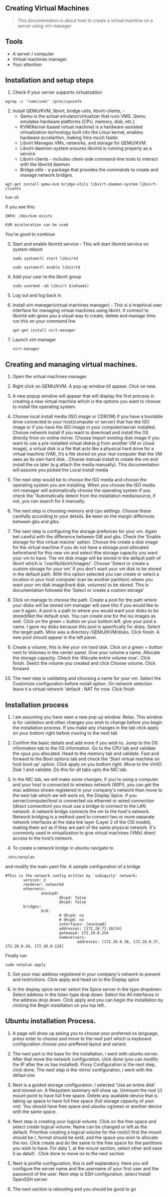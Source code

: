 ## Creating Virtual Machines 

> This documentation is about how to create a virtual machine on a server using virt-manager

## Tools

 - A server / computer
 - Virtual machines manager
 - Your attention

## Installation and setup steps
 1. Check if your server supports virtualization

  ```
  egrep -c '(vmx|svm)' /proc/cpuinfo
  ```

 2. Install QEMU/KVM, libvirt, bridge-utils, libvirt-clients,  -
     - Qemu is the actual emulator/virtualizer that runs VMS. Qemu emulates hardware platforms (CPU, memory, disk, etc.)
     -  KVM(Kernel-based virtual machine) is a hardware-assisted virtualization technology built into the Linux kernel, enables hardware accelartion, making Vms much faster. 
     - Libvirt	Manages VMs, networks, and storage for QEMU/KVM.
     - Libvirt-daemon-system ensures libvirtd is running properly as a service
     - Libvirt-clients - includes client-side command-line tools to interact with the libvirtd daemon
     - Bridge utils - a package that provides the commands to create and manage network bridges.

  ``` apt-get install qemu-kvm bridge-utils libvirt-daemon-system libvirt-clients ``` 
 
  ``` kvm-ok ```
 
 If you see this:
 
 ``` INFO: /dev/kvm exists ```
 
 ```KVM acceleration can be used```
 
 You're good to continue

 3. Start and enable libvirtd service - This will start libvirtd service on system reboot
   
    ```sudo systemctl start libvirtd```
   
    ```sudo systemctl enable libvirtd```

 4. Add your user to the libvirt group
   
    ```sudo usermod -aG libvirt $(whoami)```

 5. Log out and log back in

 6. Install virt-manager(virtual machines manager) - This si a hraphical user interface for managing virtual machines using libvirt. It connect to libvirtd adn gives you a visual way to create, delete and manage Vms run this on your command line
    
    ``` apt-get install virt-manager ```

 7. Launch virt-manager
    
    ```virt-manager```

## Creating and managing virtual machines.

 1. Open the virtual machines manager.

 2. Right click on QEMU/KVM. A pop up window till appear. Click on new.

 3. A new popup window will appear that will display the first process in creating a new virtual machine which is the options you want to choose to install the operating system.

 4. Choose local install media (ISO image or CDROM) if you have a bootable drive connected to your host(computer or server) that has the ISO image or if you have the ISO image in your computer/server installed. Choose network install if you want to download and install the OS directly from on online mirror. Choose Import existing disk image if you want to use a pre-installed virtual disk(e.g from another VM or cloud image), a virtual disk is a file that acts like a physical hard drive for a virtual machine (VM), It’s a file stored on your real computer that the VM sees as its own hard disk.. Choose manual install to create the vm and install the os later (e.g attach the media manually). This documentation will assume you picked the Local install media
 
 5. The next step would be to choose the ISO media and choose the operating system you are installing. When you choose the ISO media virt-manager will automatically choose the operating system if you check the "Automatically detect from the installation media/source, if not, you can search for it manually.

 6. The next step is choosing memory and cpu settings. Choose these carefully according to your details. Be keen on the margin differnces between gbs and gibs.

 7. The next step is configuring the storage prefences for your vm. Again bet careful with the difference between GiB and gbs. Check the 'Enable storage for this virtual macine' option. Choose the create a disk image for the virtual machine if you do not have a storage pool allocated beforehand for this new vm and select tthe storage capacity you want your vm to have. The vm disk image will be stored in the default path of libvirt which is '/var/lib/libvirt/images/'. Choose 'Select or create a custom storage for your vm' if you don't want your vm disk to be stored in the default path. With this option selected you can create or select a location in your host computer (can be another partition) where you want your vm disk image(hard disk, volumes) to be stored. This is documentation followed the 'Select or create a custom storage'

 8. Click on manage to choose the path. Create a pool for the path where your disks will be stored virt-manager will save this if you would like to use it again. A pool is a path to where you would want your disks to be stored(Not the default one). You can create one for the iso images as well. Click on the green + button on your bottom left. give your pool a name. I gave my disks because this pool is specifically for disks. Select the target path. Mine was a directory /QEMU/KVM/disks. Click finish. A new pool should appear in the left panel.

 9. Create a volume, this is like your vm hard disk. Click on a green + button next to Volumes in the center panel. Give your volume a name. Allocate the storage capactiy. Check the 'Allocate entire volume now'. Click finish. Seelct the volume you created and click Choose volume. Click forward

 10. The next step is validating and choosing a name for your vm. Select the Customize configuration before install option. On network selection leave it a virtual network 'default : NAT for now. Click finish

 ## Installation process

 1. I am assuming you have seen a new pop up window. Relax. This window is for validation and other changes you wish to change before you begin the installation process. If you make any changes in the tab click apply on your bottom right before moving to the next tab

 2. Confirm the basic details and add more if you wish to. Jump to the OS information tab to the OS information. Go to the CPU tab and validate the cpus you allocated. Head to the memory tab and validate. Fast and forward to the Boot options tab and check the 'Start virtual machine on host boot up' option. Click apply on you bottom right.  Move to the VirtIO Disk 1 and validate. Do this for all tabs upto the NIC tab.

 3. In the NIC tab, we will make some changes, if you're using a computer and your host is connected to wireless network (WIFI), you can get the mac address shown registered in your company's network then  move to the next tab which we will work on, the Display Spice. If you server/computer/host is connected via ethernet or wired connection (direct connection) you must use a bridge to connect to the LAN network. A network bridge connects the vm to the host's network. Network bridging is a method used to connect two or more separate network interfaces at the data link layer (Layer 2 of the OSI model), making them act as if they are part of the same physical network. It's commonly used in virtualization to give virtual machines (VMs) direct access to the host’s network.

 4. To create a network bridge in ubuntu navigate to 
 
 ``` /etc/netplan``` 
 
  and modify the main yaml file. A sample configuration of a bridge

```
#This is the network config written by 'subiquity' network:
        version: 2
        renderer: networkd
        ethernets:
                eno1np0:
                        dhcp4: false
                        dhcp6: false
        bridges:
                br0:
                        # dhcp4: no
                        # dhcp6: no
                        interfaces: [eno1np0]
                        addresses: [172.28.71.18/24]
                        gateway4: 172.28.0.254
                        nameservers:
                                addresses: [172.28.0.38, 172.28.0.37, 172.28.0.24, 172.28.0.128]  
```
Finally run 

```sudo netplan apply```

5. Get your mac address registered in your company's network to prevent and restrictions. Click apply and head on to the Display spice

6. In the display spice server select the Spice server in the type dropdown. Select address in the listen type drop down. Select the All interfaces in the address drop down. Click apply and you can begin the installation by clicking the Begin installation on you top left..

## Ubuntu installation Process.

1. A page will show up asking you to choose your preferred os language, press enter to choose and move to the next part which is keyboard configuration choose your preffered layout and variant.

2. The next part is the base for the installation, i went with ubuntu server. After that move the network configuration, click done (you can modify the IP after the os has installed). Proxy Configuration is the next step, click done. The next step is the mirror configuration, i went with the defaul one

3. Next is a guided storage configuration. I selected 'Use an entire disk' and moved on. A filesystem summary will show up. Unmount the root (/) mount point to have full free space. Delete any avaliable device that is taking up space to have full free space (full storage capacity of your vm). You should have free space and ubuntu-vg(new) or another device with the same space. 

4. Next step is creating your logical volume. Click on the free space and select create logical volume. Name can be changed or left as the default. Prioritise creating a logical volume for the root(/) first the mount should be /, format should be ext4, and the space you wish to allocate the roo. Click create and do the same to the free space for the partitions you wish to have. For data 1, at the mount section, select other and save it as data1/ . Click done to move on to the next section

5. Next is profile configuration, this is self explanatory. Here you will configure the server name and the username of your first user and the password of the user. Next step is SSH configuration, select Install OpenSSH server.

6. The next section is rebooting and you should be good to go




